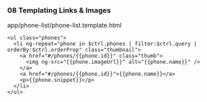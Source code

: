 ### 08   Templating Links & Images

app/phone-list/phone-list.template.html
```  
<ul class="phones">
  <li ng-repeat="phone in $ctrl.phones | filter:$ctrl.query | orderBy:$ctrl.orderProp" class="thumbnail">
    <a href="#/phones/{{phone.id}}" class="thumb">
      <img ng-src="{{phone.imageUrl}}" alt="{{phone.name}}" />
    </a>
    <a href="#/phones/{{phone.id}}">{{phone.name}}</a>
    <p>{{phone.snippet}}</p>
  </li>
</ul>  
```  

